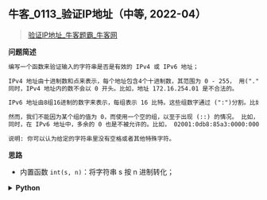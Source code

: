 ## 牛客_0113_验证IP地址（中等, 2022-04）
<!--{
    "tags": ["字符串"],
    "来源": "牛客",
    "难度": "中等",
    "编号": "0113",
    "标题": "验证IP地址",
    "公司": []
}-->

> [验证IP地址_牛客题霸_牛客网](https://www.nowcoder.com/practice/55fb3c68d08d46119f76ae2df7566880)

<summary><b>问题简述</b></summary>

```txt
编写一个函数来验证输入的字符串是否是有效的 IPv4 或 IPv6 地址；

IPv4 地址由十进制数和点来表示，每个地址包含4个十进制数，其范围为 0 - 255， 用(".")分割。比如，172.16.254.1；
同时，IPv4 地址内的数不会以 0 开头。比如，地址 172.16.254.01 是不合法的。

IPv6 地址由8组16进制的数字来表示，每组表示 16 比特。这些组数字通过 (":")分割。比如,  2001:0db8:85a3:0000:0000:8a2e:0370:7334 是一个有效的地址。而且，我们可以加入一些以 0 开头的数字，字母可以使用大写，也可以是小写。所以， 2001:db8:85a3:0:0:8A2E:0370:7334 也是一个有效的 IPv6 address地址 (即，忽略 0 开头，忽略大小写)。

然而，我们不能因为某个组的值为 0，而使用一个空的组，以至于出现 (::) 的情况。 比如， 2001:0db8:85a3::8A2E:0370:7334 是无效的 IPv6 地址。
同时，在 IPv6 地址中，多余的 0 也是不被允许的。比如， 02001:0db8:85a3:0000:0000:8a2e:0370:7334 是无效的。

说明: 你可以认为给定的字符串里没有空格或者其他特殊字符。
```

<!-- 
<details><summary><b>详细描述</b></summary>

```txt
```

</details>
-->

<!-- <div align="center"><img src="../../../_assets/xxx.png" height="300" /></div> -->

<summary><b>思路</b></summary>

- 内置函数 `int(s, n)`：将字符串 s 按 n 进制转化；

<details><summary><b>Python</b></summary>

```python
class Solution:
    def solve(self , IP: str) -> str:
        
        def is_ipv4(ip):
            ps = ip.split('.')
            if len(ps) != 4: return False
            for p in ps:
                if p.startswith('0') and len(p) > 1: return False  # 存在前导 0 且长度大于 1
                try: 
                    if not 0 <= int(p) <= 255: return False
                except: 
                    return False
            return True
        
        def is_ipv6(ip):
            ps = ip.split(':')
            if len(ps) != 8: return False
            for p in ps:
                if len(p) > 4 or len(p) == 0: return False  # 长度大于 4 或为空
                try: 
                    _ = int(p, 16)  # 16进制转十进制
                except: 
                    return False
            return True
        
        if is_ipv4(IP): return 'IPv4'
        elif is_ipv6(IP): return 'IPv6'
        else: return 'Neither'
```

</details>

